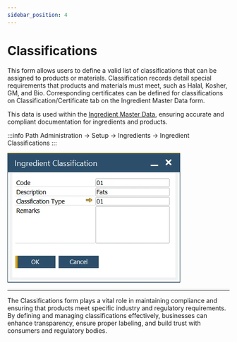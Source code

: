 ```yaml
---
sidebar_position: 4
---
```


# Classifications

This form allows users to define a valid list of classifications that can be assigned to products or materials. Classification records detail special requirements that products and materials must meet, such as Halal, Kosher, GM, and Bio. Corresponding certificates can be defined for classifications on Classification/Certificate tab on the Ingredient Master Data form.

This data is used within the [Ingredient Master Data](../ingredient-master-data.md), ensuring accurate and compliant documentation for ingredients and products.

:::info Path
    Administration → Setup → Ingredients → Ingredient Classifications
:::

![Ingredient Classification](./media/classifications/ingredient-classification.webp)

---
The Classifications form plays a vital role in maintaining compliance and ensuring that products meet specific industry and regulatory requirements. By defining and managing classifications effectively, businesses can enhance transparency, ensure proper labeling, and build trust with consumers and regulatory bodies.
